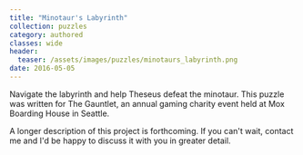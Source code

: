 ```yaml
---
title: "Minotaur's Labyrinth"
collection: puzzles
category: authored
classes: wide
header: 
  teaser: /assets/images/puzzles/minotaurs_labyrinth.png
date: 2016-05-05
---
```


Navigate the labyrinth and help Theseus defeat the minotaur.  This puzzle was written for The Gauntlet, an annual gaming charity event held at Mox Boarding House in Seattle.

A longer description of this project is forthcoming. If you can't wait, contact me and I'd be happy to discuss it with you in greater detail.